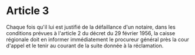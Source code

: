 # Article 3

Chaque fois qu'il lui est justifié de la défaillance d'un notaire, dans les conditions prévues à l'article 2 du décret du 29 février 1956, la caisse régionale doit en informer immédiatement le procureur général près la cour d'appel et le tenir au courant de la suite donnée à la réclamation.

